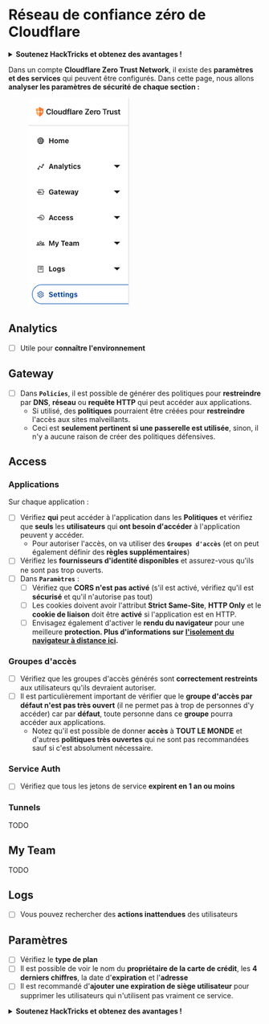 # Réseau de confiance zéro de Cloudflare

<details>

<summary><strong>Soutenez HackTricks et obtenez des avantages !</strong></summary>

* Si vous souhaitez voir votre **entreprise annoncée dans HackTricks** ou si vous souhaitez accéder à la **dernière version de PEASS ou télécharger HackTricks en PDF**, consultez les [**PLANS D'ABONNEMENT**](https://github.com/sponsors/carlospolop) !
* Obtenez le [**swag officiel PEASS & HackTricks**](https://peass.creator-spring.com)
* Découvrez [**The PEASS Family**](https://opensea.io/collection/the-peass-family), notre collection d'[**NFT exclusifs**](https://opensea.io/collection/the-peass-family)
* **Rejoignez le** 💬 [**groupe Discord**](https://discord.gg/hRep4RUj7f) ou le [**groupe Telegram**](https://t.me/peass) ou **suivez** moi sur **Twitter** 🐦 [**@carlospolopm**](https://twitter.com/carlospolopm).
* **Partagez vos astuces de piratage en soumettant des PR aux** [**HackTricks**](https://github.com/carlospolop/hacktricks) et [**HackTricks Cloud**](https://github.com/carlospolop/hacktricks-cloud) **dépôts Github.**

</details>

Dans un compte **Cloudflare Zero Trust Network**, il existe des **paramètres et des services** qui peuvent être configurés. Dans cette page, nous allons **analyser les paramètres de sécurité de chaque section :**

<figure><img src="../../.gitbook/assets/image (84).png" alt=""><figcaption></figcaption></figure>

## Analytics

* [ ] Utile pour **connaître l'environnement**

## **Gateway**

* [ ] Dans **`Policies`**, il est possible de générer des politiques pour **restreindre** par **DNS**, **réseau** ou **requête HTTP** qui peut accéder aux applications.
  * Si utilisé, des **politiques** pourraient être créées pour **restreindre** l'accès aux sites malveillants.
  * Ceci est **seulement pertinent si une passerelle est utilisée**, sinon, il n'y a aucune raison de créer des politiques défensives.

## Access

### Applications

Sur chaque application :

* [ ] Vérifiez **qui** peut accéder à l'application dans les **Politiques** et vérifiez que **seuls** les **utilisateurs** qui **ont besoin d'accéder** à l'application peuvent y accéder.
  * Pour autoriser l'accès, on va utiliser des **`Groupes d'accès`** (et on peut également définir des **règles supplémentaires**)
* [ ] Vérifiez les **fournisseurs d'identité disponibles** et assurez-vous qu'ils ne sont pas trop ouverts.
* [ ] Dans **`Paramètres`** :
  * [ ] Vérifiez que **CORS n'est pas activé** (s'il est activé, vérifiez qu'il est **sécurisé** et qu'il n'autorise pas tout)
  * [ ] Les cookies doivent avoir l'attribut **Strict Same-Site**, **HTTP Only** et le **cookie de liaison** doit être **activé** si l'application est en HTTP.
  * [ ] Envisagez également d'activer le **rendu du navigateur** pour une meilleure **protection. Plus d'informations sur** [**l'isolement du navigateur à distance ici**](https://blog.cloudflare.com/cloudflare-and-remote-browser-isolation/)**.**

### **Groupes d'accès**

* [ ] Vérifiez que les groupes d'accès générés sont **correctement restreints** aux utilisateurs qu'ils devraient autoriser.
* [ ] Il est particulièrement important de vérifier que le **groupe d'accès par défaut n'est pas très ouvert** (il ne permet pas à trop de personnes d'y accéder) car par **défaut**, toute personne dans ce **groupe** pourra accéder aux applications.
  * Notez qu'il est possible de donner **accès** à **TOUT LE MONDE** et d'autres **politiques très ouvertes** qui ne sont pas recommandées sauf si c'est absolument nécessaire.

### Service Auth

* [ ] Vérifiez que tous les jetons de service **expirent en 1 an ou moins**

### Tunnels

TODO

## My Team

TODO

## Logs

* [ ] Vous pouvez rechercher des **actions inattendues** des utilisateurs

## Paramètres

* [ ] Vérifiez le **type de plan**
* [ ] Il est possible de voir le nom du **propriétaire de la carte de crédit**, les **4 derniers chiffres**, la date d'**expiration** et l'**adresse**
* [ ] Il est recommandé d'**ajouter une expiration de siège utilisateur** pour supprimer les utilisateurs qui n'utilisent pas vraiment ce service.

<details>

<summary><strong>Soutenez HackTricks et obtenez des avantages !</strong></summary>

* Si vous souhaitez voir votre **entreprise annoncée dans HackTricks** ou si vous souhaitez accéder à la **dernière version de PEASS ou télécharger HackTricks en PDF**, consultez les [**PLANS D'ABONNEMENT**](https://github.com/sponsors/carlospolop) !
* Obtenez le [**swag officiel PEASS & HackTricks**](https://peass.creator-spring.com)
* Découvrez [**The PEASS Family**](https://opensea.io/collection/the-peass-family), notre collection d'[**NFT exclusifs**](https://opensea.io/collection/the-peass-family)
* **Rejoignez le** 💬 [**groupe Discord**](https://discord.gg/hRep4RUj7f) ou le [**groupe Telegram**](https://t.me/peass) ou **suivez** moi sur **Twitter** 🐦 [**@carlospolopm**](https://twitter.com/carlospolopm).
* **Partagez vos astuces de piratage en soumettant des PR aux** [**HackTricks**](https://github.com/carlospolop/hacktricks) et [**HackTricks Cloud**](https://github.com/carlospolop/hacktricks-cloud) **dépôts Github.**

</details>